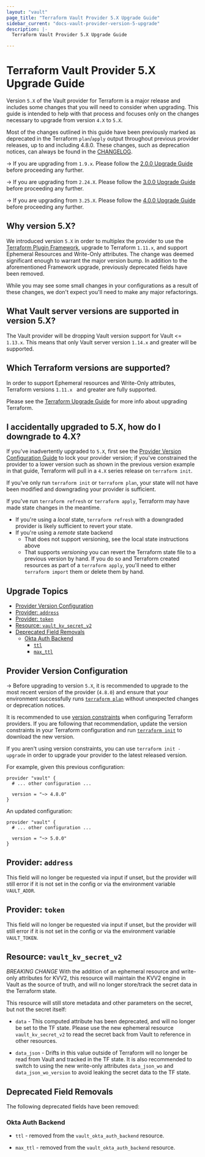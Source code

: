 ```yaml
---
layout: "vault"
page_title: "Terraform Vault Provider 5.X Upgrade Guide"
sidebar_current: "docs-vault-provider-version-5-upgrade"
description: |-
  Terraform Vault Provider 5.X Upgrade Guide

---
```


# Terraform Vault Provider 5.X Upgrade Guide

Version `5.X` of the Vault provider for Terraform is a major release and
includes some changes that you will need to consider when upgrading. This guide
is intended to help with that process and focuses only on the changes necessary
to upgrade from version `4.X` to `5.X`.

Most of the changes outlined in this guide have been previously marked as
deprecated in the Terraform `plan`/`apply` output throughout previous provider
releases, up to and including 4.8.0. These changes, such as deprecation notices,
can always be found in the [CHANGELOG](https://github.com/hashicorp/terraform-provider-vault/blob/master/CHANGELOG.md).

-> If you are upgrading from `1.9.x`. Please follow the
[2.0.0 Upgrade Guide](./version_2_upgrade.html) before proceeding any further.

-> If you are upgrading from `2.24.X`. Please follow the
[3.0.0 Upgrade Guide](./version_3_upgrade.html) before proceeding any further.

-> If you are upgrading from `3.25.X`. Please follow the
[4.0.0 Upgrade Guide](./version_4_upgrade.html) before proceeding any further.

## Why version 5.X?

We introduced version `5.X` in order to multiplex the provider
to use the [Terraform Plugin Framework](https://developer.hashicorp.com/terraform/plugin/framework),
upgrade to Terraform `1.11.x`, and support Ephemeral Resources and Write-Only attributes.
The change was deemed significant enough to warrant the major version bump.
In addition to the aforementioned Framework upgrade, previously deprecated fields have been removed.

While you may see some small changes in your configurations as a result of
these changes, we don't expect you'll need to make any major refactorings.

## What Vault server versions are supported in version 5.X?

The Vault provider will be dropping Vault version support for Vault <= `1.13.x`.
This means that only Vault server version `1.14.x` and greater will be supported.

## Which Terraform versions are supported?

In order to support Ephemeral resources and Write-Only attributes, Terraform versions `1.11.x `
and greater are fully supported.

Please see the [Terraform Upgrade Guide](https://www.terraform.io/upgrade-guides/index.html)
for more info about upgrading Terraform.

## I accidentally upgraded to 5.X, how do I downgrade to 4.X?

If you've inadvertently upgraded to `5.X`, first see the
[Provider Version Configuration Guide](#provider-version-configuration) to lock
your provider version; if you've constrained the provider to a lower version
such as shown in the previous version example in that guide, Terraform will pull
in a `4.X` series release on `terraform init`.

If you've only run `terraform init` or `terraform plan`, your state will not
have been modified and downgrading your provider is sufficient.

If you've run `terraform refresh` or `terraform apply`, Terraform may have made
state changes in the meantime.

- If you're using a *local* state, `terraform refresh` with a downgraded
  provider is likely sufficient to revert your state.
- If you're using a *remote* state backend
    - That does not support versioning, see the local state instructions above
    - That supports *versioning* you can revert the Terraform state file to a previous
      version by hand. If you do so and Terraform created resources as part of a
      `terraform apply`, you'll need to either `terraform import` them or delete
      them by hand.

## Upgrade Topics

<!-- TOC depthFrom:2 depthTo:2 -->

- [Provider Version Configuration](#provider-version-configuration)
- [Provider: `address`](#provider-address)
- [Provider: `token`](#provider-token)
- [Resource: `vault_kv_secret_v2`](#resource-vault_kv_secret_v2)
- [Deprecated Field Removals](#deprecated-field-removals)
    - [Okta Auth Backend](#okta-auth-backend)
        - [`ttl`](#okta-secret-backend)
        - [`max_ttl`](#okta-secret-backend)

<!-- /TOC -->

## Provider Version Configuration

-> Before upgrading to version `5.X`, it is recommended to upgrade to the most
recent version of the provider (`4.8.0`) and ensure that your environment
successfully runs [`terraform plan`](https://www.terraform.io/docs/commands/plan.html)
without unexpected changes or deprecation notices.

It is recommended to use [version constraints](https://www.terraform.io/docs/configuration/providers.html#provider-versions)
when configuring Terraform providers. If you are following that recommendation,
update the version constraints in your Terraform configuration and run
[`terraform init`](https://www.terraform.io/docs/commands/init.html) to download
the new version.

If you aren't using version constraints, you can use `terraform init -upgrade`
in order to upgrade your provider to the latest released version.

For example, given this previous configuration:

```hcl
provider "vault" {
  # ... other configuration ...

  version = "~> 4.8.0"
}
```

An updated configuration:

```hcl
provider "vault" {
  # ... other configuration ...

  version = "~> 5.0.0"
}
```

## Provider: `address`
This field will no longer be requested via input if unset, but the provider will still error
if it is not set in the config or via the environment variable `VAULT_ADDR`.

## Provider: `token`
This field will no longer be requested via input if unset, but the provider will still error
if it is not set in the config or via the environment variable `VAULT_TOKEN`.


## Resource: `vault_kv_secret_v2`

*BREAKING CHANGE*
With the addition of an ephemeral resource and write-only attributes for KVV2, this resource will maintain the 
KVV2 engine in Vault as the source of truth, and will no longer store/track the secret data in the Terraform state.

This resource will still store metadata and other parameters on the secret, but not the secret itself:
* `data` - This computed attribute has been deprecated, and will no longer be set to the TF state. Please use the
  new ephemeral resource `vault_kv_secret_v2` to read the secret back from Vault to reference in other resources.

* `data_json` - Drifts in this value outside of Terraform will no longer be read from Vault and tracked in the TF state. 
  It is also recommended to switch to using the new write-only attributes `data_json_wo` and `data_json_wo_version` to avoid 
  leaking the secret data to the TF state.


## Deprecated Field Removals

The following deprecated fields have been removed:

### Okta Auth Backend

* `ttl` - removed from the `vault_okta_auth_backend` resource.

* `max_ttl` - removed from the `vault_okta_auth_backend` resource.
